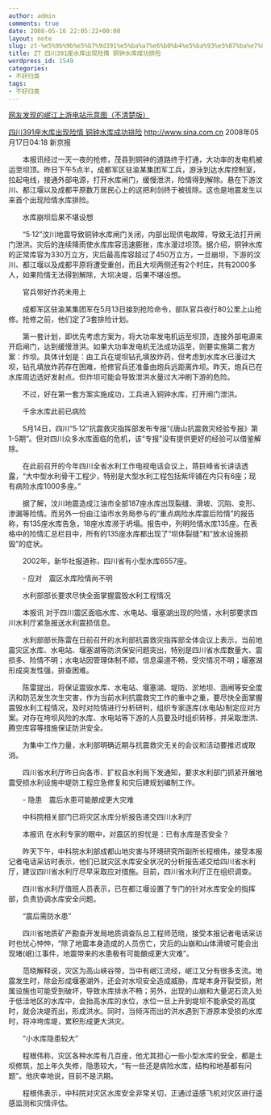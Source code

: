 ```yaml
---
author: admin
comments: true
date: 2008-05-16 22:05:22+00:00
layout: note
slug: zt-%e5%9b%9b%e5%b7%9d391%e5%ba%a7%e6%b0%b4%e5%ba%93%e5%87%ba%e7%8e%b0%e9%99%a9%e6%83%85-%e9%93%9c%e9%92%9f%e6%b0%b4%e5%ba%93%e6%88%90%e5%8a%9f%e6%8e%92%e9%99%a9
title: ZT 四川391座水库出现险情 铜钟水库成功排险
wordpress_id: 1549
categories:
- 不好归类
tags:
- 不好归类
---
```


[网友发现的岷江上游电站示意图（不清楚版）](http://www.yododo.com/files/photo/2008-05-13/0119DFEC065E0182FF80808119DEEAB9.jpg)

[四川391座水库出现险情 铜钟水库成功排险](http://news.sina.com.cn/c/2008-05-17/041815557660.shtml)
http://www.sina.com.cn 2008年05月17日04:18 新京报

　　本报讯经过一天一夜的抢修，茂县到铜钟的道路终于打通，大功率的发电机被运至坝顶。昨日下午5点半，成都军区驻渝某集团军工兵，游泳到达水库控制室，拉起电线，接通外部电源，打开水库闸门，缓慢泄洪，险情得到解除。悬在下游汶川、都江堰以及成都平原数万居民心上的这把利剑终于被拔除。这也是地震发生以来首个出现险情水库排险。

　　水库崩坝后果不堪设想

　　“5·12”汶川地震导致铜钟水库闸门关闭，内部出现供电故障，导致无法打开闸门泄洪。灾后的连续降雨使水库库容迅速膨胀，库水漫过坝顶。据介绍，铜钟水库的正常库容为330万立方，灾后最高库容超过了450万立方，一旦崩坝，下游的汶川、都江堰以及成都平原将遭受重创，而且大坝两侧还有2个村庄，共有2000多人，如果险情无法得到解除，大坝决堤，后果不堪设想。

　　官兵带好炸药未用上

　　成都军区驻渝某集团军在5月13日接到抢险命令，部队官兵夜行80公里上山抢修。抢修之前，他们定了3套排险计划。

　　第一套计划，即优先考虑方案为，将大功率发电机运至坝顶，连接外部电源来开启闸门，达到缓慢泄洪。如果大功率发电机无法成功运至，则要实施第二套方案：炸坝。具体计划是：由工兵在堤坝钻孔填放炸药，但考虑到水库水已漫过大坝，钻孔填放炸药存在困难，抢修官兵还准备由炮兵远距离炸坝。昨天，炮兵已在水库周边选好发射点。但炸坝可能会导致泄洪水量过大冲刷下游的危险。

　　不过，好在第一套方案实施成功，工兵进入铜钟水库，打开闸门泄洪。

　　千余水库此前已病险

　　5月14日，四川“5·12”抗震救灾指挥部发布专报“《唐山抗震救灾经验专报》第1-5期”。但对四川众多水库面临的危机，该“专报”没有提供更好的经验可以借鉴解除。

　　在此前召开的今年四川全省水利工作电视电话会议上，蒋巨峰省长讲话透露，“大中型水利骨干工程少，特别是大型水利工程包括紫坪铺在内只有6座；现有病险水库1000多座。”

　　据了解，汶川地震造成江油市全部187座水库出现裂缝、滑坡、沉陷、变形、渗漏等险情。而另外一份由江油市水务局参与的“重点病险水库震后险情”的报告称，有135座水库告急，18座水库濒于坍塌。报告中，列明险情水库135座。在表格中的险情汇总栏目中，所有的135座水库都出现了“坝体裂缝”和“放水设施损毁”的症状。

　　2002年，新华社报道称，四川省有小型水库6557座。

　　- 应对　震区水库险情尚不明

　　水利部部长要求尽快全面掌握震毁水利工程情况

　　本报讯 对于四川震区面临水库、水电站、堰塞湖出现的险情，水利部要求四川水利厅紧急报送水利震损信息。

　　水利部部长陈雷在日前召开的水利部抗震救灾指挥部全体会议上表示，当前地震灾区水库、水电站、堰塞湖等防洪保安问题突出，特别是四川省水库数量大、震损多、险情不明；水电站因管理体制不顺，信息渠道不畅，受灾情况不明；堰塞湖形成突发性强，排查困难。

　　陈雷提出，将保证震毁水库、水电站、堰塞湖、堤防、淤地坝、涵闸等安全度汛和防范发生次生灾害，作为当前水利抗震救灾工作的重中之重，要尽快全面掌握震毁水利工程情况，及时对险情进行分析研判，组织专家逐库(水电站)制定应对方案。对存在垮坝风险的水库、水电站等下游的人员要及时组织转移，并采取泄洪、腾空库容等措施保证防洪安全。

　　为集中工作力量，水利部明确近期与抗震救灾无关的会议和活动要推迟或取消。

　　四川省水利厅昨日向各市、扩权县水利局下发通知，要求水利部门抓紧开展地震受损水利设施中堤防工程应急修复和灾后建规划编制工作。

　　- 隐患　震后水患可能酿成更大灾难

　　中科院相关部门已将灾区水库分析报告递交四川水利厅

　　本报讯 在水利专家的眼中，对震区的担忧是：已有水库是否安全？

　　昨天下午，中科院水利部成都山地灾害与环境研究所副所长程根伟，接受本报记者电话采访时表示，他们已就灾区水库安全状况的分析报告递交给四川省水利厅，建议四川省水利厅尽早采取应对措施。目前，四川省水利厅正在组织调查。

　　四川省水利厅值班人员表示，已在都江堰设置了专门的针对水库安全的指挥部，负责协调水库安全问题。

　　“震后需防水患”

　　四川省地质矿产勘查开发局地质调查队总工程师范晓，接受本报记者电话采访时也忧心忡忡，“除了地震本身造成的人员伤亡，灾后的山崩和山体滑坡可能会出现堵(岷)江事件，地震带来的水患极有可能酿成更大灾难”。

　　范晓解释说，灾区为高山峡谷带，当中有岷江流经，岷江又分有很多支流。地震发生时，除会形成堰塞湖外，还会对水坝安全造成威胁，库堤本身开裂受损，附属设施也可能受到破坏，导致水库排水不畅；另外，出现的山崩和大量泥石流入处于低洼地区的水库中，会抬高水库的水位，水位一旦上升到堤坝不能承受的高度时，就会决堤而出，形成洪水。同时，当倾泻而出的洪水遇到下游原本受损的水库时，将冲垮库堤，累积形成更大洪灾。

　　“小水库隐患较大”

　　程根伟称，灾区各种水库有几百座，他尤其担心一些小型水库的安全，都是土坝修筑，加上年久失修，隐患较大，“有一些还是病险水库，结构和地基都有问题”。他庆幸地说，目前不是汛期。

　　程根伟表示，中科院对灾区水库安全非常关切，正通过遥感飞机对灾区进行遥感监测和灾情评估。
